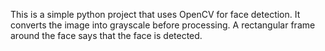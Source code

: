 This is a simple python project that uses OpenCV for face detection. It converts the image into grayscale before processing. A rectangular frame around the face says that the face is detected.
